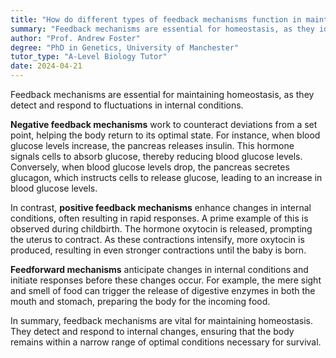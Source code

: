 ```yaml
---
title: "How do different types of feedback mechanisms function in maintaining homeostasis?"
summary: "Feedback mechanisms are essential for homeostasis, as they identify and react to fluctuations in internal conditions to maintain stability within the body."
author: "Prof. Andrew Foster"
degree: "PhD in Genetics, University of Manchester"
tutor_type: "A-Level Biology Tutor"
date: 2024-04-21
---
```


Feedback mechanisms are essential for maintaining homeostasis, as they detect and respond to fluctuations in internal conditions.

**Negative feedback mechanisms** work to counteract deviations from a set point, helping the body return to its optimal state. For instance, when blood glucose levels increase, the pancreas releases insulin. This hormone signals cells to absorb glucose, thereby reducing blood glucose levels. Conversely, when blood glucose levels drop, the pancreas secretes glucagon, which instructs cells to release glucose, leading to an increase in blood glucose levels.

In contrast, **positive feedback mechanisms** enhance changes in internal conditions, often resulting in rapid responses. A prime example of this is observed during childbirth. The hormone oxytocin is released, prompting the uterus to contract. As these contractions intensify, more oxytocin is produced, resulting in even stronger contractions until the baby is born.

**Feedforward mechanisms** anticipate changes in internal conditions and initiate responses before these changes occur. For example, the mere sight and smell of food can trigger the release of digestive enzymes in both the mouth and stomach, preparing the body for the incoming food.

In summary, feedback mechanisms are vital for maintaining homeostasis. They detect and respond to internal changes, ensuring that the body remains within a narrow range of optimal conditions necessary for survival.
    